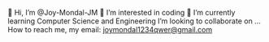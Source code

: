 👋 Hi, I’m @Joy-Mondal-JM
👀 I’m interested in coding
🌱 I’m currently learning Computer Science and Engineering
I’m looking to collaborate on ...
How to reach me, my email: joymondal1234qwer@gmail.com
